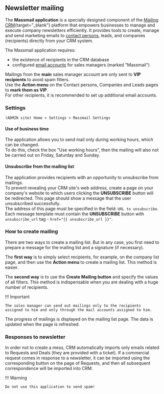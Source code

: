 ## Newsletter mailing

The **Massmail application** is a specially designed component of the [Mailing CRM](https://github.com/DjangoCRM/django-crm){target="_blank"} platform that empowers businesses to manage and execute company newsletters efficiently.
It provides tools to create, manage and send marketing emails to [contact persons](operator_and_sales_manager_roles.md#object-of-company-contact-persons), leads, and companies (recipients) directly from your CRM system.

The Massmail application requires:

- the existence of recipients in the CRM database
- configured [email accounts](setting_up_email_accounts.md) for sales managers (marked "Massmail")

Mailings from the **main** sales manager account are only sent to **VIP recipients** to avoid spam filters.    
Use the **Action menu** on the Contact persons, Companies and Leads pages to **mark them as VIP**.  
For other recipients, it is recommended to set up additional email accounts.

### Settings

`(ADMIN site) Home > Settings > Massmail Settings`


#### Use of business time

The application allows you to send mail only during working hours, which can be changed.  
To do this, check the box "Use working hours", then the mailing will also not be carried out on Friday, Saturday and Sunday.

#### Unsubscribe from the mailing list

The application provides recipients with an opportunity to unsubscribe from mailings.  
To prevent revealing your CRM site's web address, create a page on your company's website to which users clicking the **UNSUBSCRIBE** button will be redirected.
This page should show a message that the user unsubscribed successfully.  
The address of this page must be specified in the field: `URL to unsubscribe`.  
Each message template must contain the **UNSUBSCRIBE** button with `unsubscribe_url` tag - `href="{{ unsubscribe_url }}"`.

### How to create mailing

There are two ways to create a mailing list.
But in any case, you first need to prepare a message for the mailing list and a signature (if necessary).  

The **first way** is to simply select recipients, for example, on the company list page, and then use the **Action menu** to create a mailing list.
This method is easier.

The **second way** is to use the **Create Mailing button** and specify the values of all filters. This method is indispensable when you are dealing with a huge number of recipients.  

!!! Important

    The sales manager can send out mailings only to the recipients assigned to him and only through the mail accounts assigned to him.

The progress of mailings is displayed on the mailing list page. The data is updated when the page is refreshed.

### Responses to newsletter

In order not to create a mess, CRM automatically imports only emails related to Requests and Deals (they are provided with a ticket).
If a commercial request comes in response to a newsletter, it can be imported using the corresponding button on the page of Requests, and then all subsequent correspondence will be imported into CRM.

!!! Warning

    Do not use this application to send spam!

